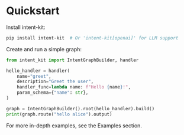 # Quickstart

Install intent-kit:

```bash
pip install intent-kit  # Or 'intent-kit[openai]' for LLM support
```

Create and run a simple graph:

```python
from intent_kit import IntentGraphBuilder, handler

hello_handler = handler(
    name="greet",
    description="Greet the user",
    handler_func=lambda name: f"Hello {name}!",
    param_schema={"name": str},
)

graph = IntentGraphBuilder().root(hello_handler).build()
print(graph.route("hello alice").output)
```

For more in-depth examples, see the Examples section.